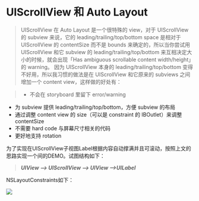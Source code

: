 
# UIScrollView 和 Auto Layout 
>  UIScrollView 在 Auto Layout 是一个很特殊的 view，对于 UIScrollView 的 subview 来说，它的 leading/trailing/top/bottom space 是相对于 UIScrollView 的 contentSize 而不是 bounds 来确定的，所以当你尝试用 UIScrollView 和它 subview 的 leading/trailing/top/bottom 来互相决定大小的时候，就会出现「Has ambiguous scrollable content width/height」的 warning。 
因为 UIScrollView 本身的 leading/trailing/top/bottom 变得不好用，所以我习惯的做法是在 UIScrollView 和它原来的 subviews 之间增加一个 content view，这样做的好处有：

> * 不会在 storyboard 里留下 error/warning
* 为 subview 提供 leading/trailing/top/bottom，方便 subview 的布局
* 通过调整 content view 的 size（可以是 constraint 的 IBOutlet）来调整 contentSize
* 不需要 hard code 与屏幕尺寸相关的代码
* 更好地支持 rotation

为了实现在UIScrollView子视图Label根据内容自动撑满并且可滚动，按照上文的思路实现一个间的DEMO。试图结构如下：

> ***UIView --> UIScrollView --> UIView -->UILabel***

NSLayoutConstraints如下：

![](https://image.ibb.co/kDH6XF/Screen_Shot_2017_08_04_at_2_34_59_PM.png)
